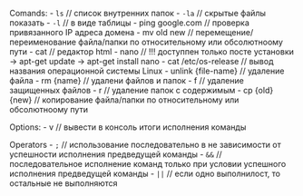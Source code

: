 Comands:
    - `ls` // список внутренних папок
        - `-la` // скрытые файлы показать
        - `-l` // в виде таблицы
    - ping google.com // проверка привязанного IP адреса домена
    - mv old new // перемещение/переименование файла/папки по относительному или обсолютноому пути
    - cat // редактор html
    - nano // !!! доступпен только посте установки -> apt-get update -> apt-get install nano
    - cat /etc/os-release // вывод названия операционной системы Linux
    - unlink {file-name} // удаление файла 
    - rm {name} // удалени файлов и папок
        - f // удаление защищенных файлов
        - r // удаление папок с содержимым
    - cp {old} {new} // копирование  файла/папки по относительному или обсолютноому пути

Options:
    - v // вывести в консоль итоги исполнения команды

Operators
    - `;` // использование последовательно в не зависимости от успешности исполнения предведущей команды
    - `&&` // последовательное исполнение команд только при условии успешного исполнения предведущей команды
    - `||` // если одно выполнилост, то остальные не выполняются



